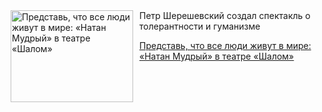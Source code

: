 <!--2025-09-19 19:15:33-->
<div class="yb">
  <div class="rss kino_teatr"><a href="https://www.kino-teatr.ru/teatr/art/teatr/8149/" title="Представь, что все люди живут в мире: «Натан Мудрый» в театре «Шалом»"><img src="https://www.kino-teatr.ru/art/9/4/8149/poster.jpg" width="196" height="147" align="left" hspace="5" style="margin: 0px 10px 0px 5px" alt="Представь, что все люди живут в мире: «Натан Мудрый» в театре «Шалом»"/></a>Петр Шерешевский создал спектакль о толерантности и гуманизме <p class="titl"><a href="https://www.kino-teatr.ru/teatr/art/teatr/8149/">Представь, что все люди живут в мире: «Натан Мудрый» в театре «Шалом»</a></p></div>
</div>
